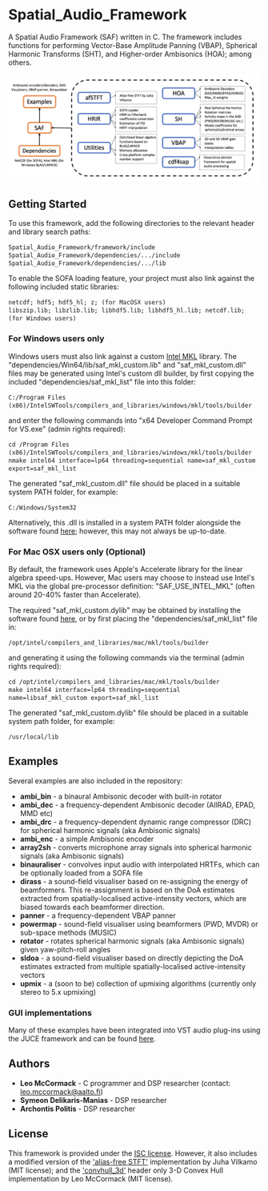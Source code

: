 # Spatial_Audio_Framework

A Spatial Audio Framework (SAF) written in C. The framework includes functions for performing Vector-Base Amplitude Panning (VBAP), Spherical Harmonic Transforms (SHT), and Higher-order Ambisonics (HOA); among others.

![](saf.png)

## Getting Started

To use this framework, add the following directories to the relevant header and library search paths:

```
Spatial_Audio_Framework/framework/include
Spatial_Audio_Framework/dependencies/.../include
Spatial_Audio_Framework/dependencies/.../lib
```

To enable the SOFA loading feature, your project must also link against the following included static libraries:

```
netcdf; hdf5; hdf5_hl; z; (for MacOSX users)
libszip.lib; libzlib.lib; libhdf5.lib; libhdf5_hl.lib; netcdf.lib; (for Windows users)
```

### For Windows users only

Windows users must also link against a custom [Intel MKL](https://software.intel.com/en-us/articles/free-ipsxe-tools-and-libraries) library. The "dependencies/Win64/lib/saf_mkl_custom.lib" and "saf_mkl_custom.dll" files may be generated using Intel's custom dll builder, by first copying the included "dependencies/saf_mkl_list" file into this folder:

```
C:/Program Files (x86)/IntelSWTools/compilers_and_libraries/windows/mkl/tools/builder
```

and enter the following commands into "x64 Developer Command Prompt for VS.exe" (admin rights required):

```
cd /Program Files (x86)/IntelSWTools/compilers_and_libraries/windows/mkl/tools/builder
nmake intel64 interface=lp64 threading=sequential name=saf_mkl_custom export=saf_mkl_list
```

The generated "saf_mkl_custom.dll" file should be placed in a suitable system PATH folder, for example:

```
C:/Windows/System32
```

Alternatively, this .dll is installed in a system PATH folder alongside the software found [here](http://research.spa.aalto.fi/projects/sparta_vsts/download/); however, this may not always be up-to-date. 

### For Mac OSX users only (Optional)

By default, the framework uses Apple's Accelerate library for the linear algebra speed-ups. However, Mac users may choose to instead use Intel's MKL via the global pre-processor definition: "SAF_USE_INTEL_MKL" (often around 20-40% faster than Accelerate). 

The required "saf_mkl_custom.dylib" may be obtained by installing the software found [here](http://research.spa.aalto.fi/projects/sparta_vsts/download/), or by first placing the "dependencies/saf_mkl_list" file in:

```
/opt⁩/intel⁩/compilers_and_libraries/mac⁩/mkl⁩/tools⁩/builder⁩ 
```

and generating it using the following commands via the terminal (admin rights required):

```
cd /opt⁩/intel⁩/compilers_and_libraries/mac⁩/mkl⁩/tools⁩/builder⁩
make intel64 interface=lp64 threading=sequential name=libsaf_mkl_custom export=saf_mkl_list
```

The generated "saf_mkl_custom.dylib" file should be placed in a suitable system path folder, for example:

```
/usr/local/lib
```

## Examples

Several examples are also included in the repository:
* **ambi_bin** - a binaural Ambisonic decoder with built-in rotator
* **ambi_dec** - a frequency-dependent Ambisonic decoder (AllRAD, EPAD, MMD etc)
* **ambi_drc** - a frequency-dependent dynamic range compressor (DRC) for spherical harmonic signals (aka Ambisonic signals)
* **ambi_enc** - a simple Ambisonic encoder
* **array2sh** - converts microphone array signals into spherical harmonic signals (aka Ambisonic signals)
* **binauraliser** - convolves input audio with interpolated HRTFs, which can be optionally loaded from a SOFA file
* **dirass** - a sound-field visualiser based on re-assigning the energy of beamformers. This re-assignment is based on the DoA estimates extracted from spatially-localised active-intensity vectors, which are biased towards each beamformer direction.
* **panner** - a frequency-dependent VBAP panner
* **powermap** - sound-field visualiser using beamformers (PWD, MVDR) or sub-space methods (MUSIC)
* **rotator** - rotates spherical harmonic signals (aka Ambisonic signals) given yaw-pitch-roll angles
* **sldoa** - a sound-field visualiser based on directly depicting the DoA estimates extracted from multiple spatially-localised active-intensity vectors
* **upmix** - a (soon to be) collection of upmixing algorithms (currently only stereo to 5.x upmixing)

### GUI implementations

Many of these examples have been integrated into VST audio plug-ins using the JUCE framework and can be found [here](http://research.spa.aalto.fi/projects/sparta_vsts/).

## Authors

* **Leo McCormack** - C programmer and DSP researcher (contact: leo.mccormack@aalto.fi)
* **Symeon Delikaris-Manias** - DSP researcher
* **Archontis Politis** - DSP researcher

## License

This framework is provided under the [ISC license](https://choosealicense.com/licenses/isc/). However, it also includes a modified version of the ['alias-free STFT'](https://github.com/jvilkamo/afSTFT) implementation by Juha Vilkamo (MIT license); and the ['convhull_3d'](https://github.com/leomccormack/convhull_3d) header only 3-D Convex Hull implementation by Leo McCormack (MIT license).

